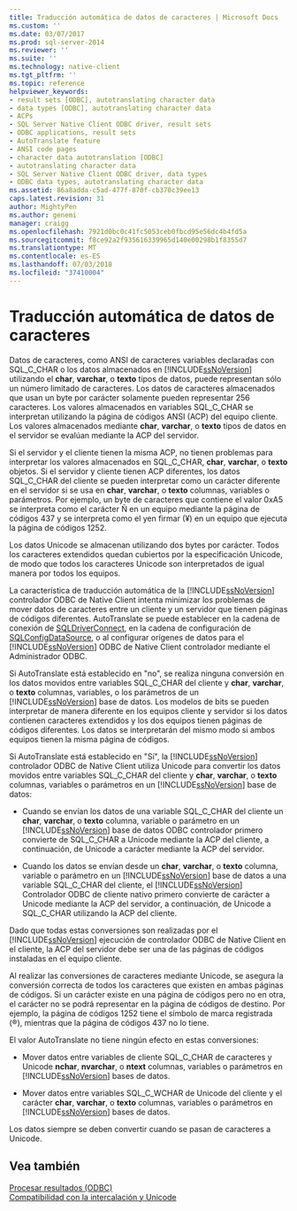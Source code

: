 ```yaml
---
title: Traducción automática de datos de caracteres | Microsoft Docs
ms.custom: ''
ms.date: 03/07/2017
ms.prod: sql-server-2014
ms.reviewer: ''
ms.suite: ''
ms.technology: native-client
ms.tgt_pltfrm: ''
ms.topic: reference
helpviewer_keywords:
- result sets [ODBC], autotranslating character data
- data types [ODBC], autotranslating character data
- ACPs
- SQL Server Native Client ODBC driver, result sets
- ODBC applications, result sets
- AutoTranslate feature
- ANSI code pages
- character data autotranslation [ODBC]
- autotranslating character data
- SQL Server Native Client ODBC driver, data types
- ODBC data types, autotranslating character data
ms.assetid: 86a8adda-c5ad-477f-870f-cb370c39ee13
caps.latest.revision: 31
author: MightyPen
ms.author: genemi
manager: craigg
ms.openlocfilehash: 7921d0bc0c41fc5053ceb0fbcd95e56dc4b4fd5a
ms.sourcegitcommit: f8ce92a2f935616339965d140e00298b1f8355d7
ms.translationtype: MT
ms.contentlocale: es-ES
ms.lasthandoff: 07/03/2018
ms.locfileid: "37410004"
---
```

# <a name="autotranslation-of-character-data"></a>Traducción automática de datos de caracteres
  Datos de caracteres, como ANSI de caracteres variables declaradas con SQL_C_CHAR o los datos almacenados en [!INCLUDE[ssNoVersion](../../includes/ssnoversion-md.md)] utilizando el **char**, **varchar**, o **texto** tipos de datos, puede representan sólo un número limitado de caracteres. Los datos de caracteres almacenados que usan un byte por carácter solamente pueden representar 256 caracteres. Los valores almacenados en variables SQL_C_CHAR se interpretan utilizando la página de códigos ANSI (ACP) del equipo cliente. Los valores almacenados mediante **char**, **varchar**, o **texto** tipos de datos en el servidor se evalúan mediante la ACP del servidor.  
  
 Si el servidor y el cliente tienen la misma ACP, no tienen problemas para interpretar los valores almacenados en SQL_C_CHAR, **char**, **varchar**, o **texto** objetos. Si el servidor y cliente tienen ACP diferentes, los datos SQL_C_CHAR del cliente se pueden interpretar como un carácter diferente en el servidor si se usa en **char**, **varchar**, o **texto** columnas, variables o parámetros. Por ejemplo, un byte de caracteres que contiene el valor 0xA5 se interpreta como el carácter Ñ en un equipo mediante la página de códigos 437 y se interpreta como el yen firmar (¥) en un equipo que ejecuta la página de códigos 1252.  
  
 Los datos Unicode se almacenan utilizando dos bytes por carácter. Todos los caracteres extendidos quedan cubiertos por la especificación Unicode, de modo que todos los caracteres Unicode son interpretados de igual manera por todos los equipos.  
  
 La característica de traducción automática de la [!INCLUDE[ssNoVersion](../../includes/ssnoversion-md.md)] controlador ODBC de Native Client intenta minimizar los problemas de mover datos de caracteres entre un cliente y un servidor que tienen páginas de códigos diferentes. AutoTranslate se puede establecer en la cadena de conexión de [SQLDriverConnect](../native-client-odbc-api/sqldriverconnect.md), en la cadena de configuración de [SQLConfigDataSource](../native-client-odbc-api/sqlconfigdatasource.md), o al configurar orígenes de datos para el [!INCLUDE[ssNoVersion](../../includes/ssnoversion-md.md)] ODBC de Native Client controlador mediante el Administrador ODBC.  
  
 Si AutoTranslate está establecido en "no", se realiza ninguna conversión en los datos movidos entre variables SQL_C_CHAR del cliente y **char**, **varchar**, o **texto** columnas, variables, o los parámetros de un [!INCLUDE[ssNoVersion](../../includes/ssnoversion-md.md)] base de datos. Los modelos de bits se pueden interpretar de manera diferente en los equipos cliente y servidor si los datos contienen caracteres extendidos y los dos equipos tienen páginas de códigos diferentes. Los datos se interpretarán del mismo modo si ambos equipos tienen la misma página de códigos.  
  
 Si AutoTranslate está establecido en "Sí", la [!INCLUDE[ssNoVersion](../../includes/ssnoversion-md.md)] controlador ODBC de Native Client utiliza Unicode para convertir los datos movidos entre variables SQL_C_CHAR del cliente y **char**, **varchar**, o **texto** columnas, variables o parámetros en un [!INCLUDE[ssNoVersion](../../includes/ssnoversion-md.md)] base de datos:  
  
-   Cuando se envían los datos de una variable SQL_C_CHAR del cliente un **char**, **varchar**, o **texto** columna, variable o parámetro en un [!INCLUDE[ssNoVersion](../../includes/ssnoversion-md.md)] base de datos ODBC controlador primero convierte de SQL_C_CHAR a Unicode mediante la ACP del cliente, a continuación, de Unicode a carácter mediante la ACP del servidor.  
  
-   Cuando los datos se envían desde un **char**, **varchar**, o **texto** columna, variable o parámetro en un [!INCLUDE[ssNoVersion](../../includes/ssnoversion-md.md)] base de datos a una variable SQL_C_CHAR del cliente, el [!INCLUDE[ssNoVersion](../../includes/ssnoversion-md.md)] Controlador ODBC de cliente nativo primero convierte de carácter a Unicode mediante la ACP del servidor, a continuación, de Unicode a SQL_C_CHAR utilizando la ACP del cliente.  
  
 Dado que todas estas conversiones son realizadas por el [!INCLUDE[ssNoVersion](../../includes/ssnoversion-md.md)] ejecución de controlador ODBC de Native Client en el cliente, la ACP del servidor debe ser una de las páginas de códigos instaladas en el equipo cliente.  
  
 Al realizar las conversiones de caracteres mediante Unicode, se asegura la conversión correcta de todos los caracteres que existen en ambas páginas de códigos. Si un carácter existe en una página de códigos pero no en otra, el carácter no se podrá representar en la página de códigos de destino. Por ejemplo, la página de códigos 1252 tiene el símbolo de marca registrada (®), mientras que la página de códigos 437 no lo tiene.  
  
 El valor AutoTranslate no tiene ningún efecto en estas conversiones:  
  
-   Mover datos entre variables de cliente SQL_C_CHAR de caracteres y Unicode **nchar**, **nvarchar**, o **ntext** columnas, variables o parámetros en [!INCLUDE[ssNoVersion](../../includes/ssnoversion-md.md)] bases de datos.  
  
-   Mover datos entre variables SQL_C_WCHAR de Unicode del cliente y el carácter **char**, **varchar**, o **texto** columnas, variables o parámetros en [!INCLUDE[ssNoVersion](../../includes/ssnoversion-md.md)] bases de datos.  
  
 Los datos siempre se deben convertir cuando se pasan de caracteres a Unicode.  
  
## <a name="see-also"></a>Vea también  
 [Procesar resultados &#40;ODBC&#41;](processing-results-odbc.md)   
 [Compatibilidad con la intercalación y Unicode](../collations/collation-and-unicode-support.md)  
  
  
